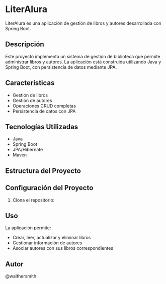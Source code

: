 # LiterAlura

LiterAlura es una aplicación de gestión de libros y autores desarrollada con Spring Boot.

## Descripción

Este proyecto implementa un sistema de gestión de biblioteca que permite administrar libros y autores. La aplicación está construida utilizando Java y Spring Boot, con persistencia de datos mediante JPA.

## Características

- Gestión de libros
- Gestión de autores
- Operaciones CRUD completas
- Persistencia de datos con JPA

## Tecnologías Utilizadas

- Java
- Spring Boot
- JPA/Hibernate
- Maven

## Estructura del Proyecto

## Configuración del Proyecto

1. Clona el repositorio:

## Uso

La aplicación permite:
- Crear, leer, actualizar y eliminar libros
- Gestionar información de autores
- Asociar autores con sus libros correspondientes
 
## Autor

@walthersmith 
